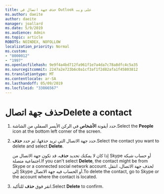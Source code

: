 ```yaml
---
title: حذف جهة اتصال في Outlook على ويب
ms.author: daeite
author: daeite
manager: joallard
ms.date: 5/9/2019
ms.audience: Admin
ms.topic: article
ROBOTS: NOINDEX, NOFOLLOW
localization_priority: Normal
ms.custom:
- "8000012"
- "1997"
ms.openlocfilehash: 9e9f4a4bd712fa961f1e7a4da7c78a8dfc4c5a35
ms.sourcegitcommit: 2247a2e723b6c0a1cf3af1f2d82afa1f45803812
ms.translationtype: MT
ms.contentlocale: ar-SA
ms.lasthandoff: 05/09/2019
ms.locfileid: "33866567"
---
```

# <a name="delete-a-contact"></a><span data-ttu-id="64fa9-102">حذف جهة اتصال</span><span class="sxs-lookup"><span data-stu-id="64fa9-102">Delete a contact</span></span>

1. <span data-ttu-id="64fa9-103">حدد أيقونة **الأشخاص** في الركن الأيسر السفلي من الشاشة.</span><span class="sxs-lookup"><span data-stu-id="64fa9-103">Select the **People** icon at the bottom left corner of the screen.</span></span>

2. <span data-ttu-id="64fa9-104">حدد جهة الاتصال التي تريد حذفها، ثم حدد **حذف**.</span><span class="sxs-lookup"><span data-stu-id="64fa9-104">Select the contact you want to delete and select **Delete**.</span></span>

    <span data-ttu-id="64fa9-105">إذا كان لا يمكنك تحديد **حذف**، قد تكون جهة الاتصال من Skype أو حساب شبكة اجتماعية متصلة.</span><span class="sxs-lookup"><span data-stu-id="64fa9-105">If you can't select **Delete**, the contact might be from Skype or a connected social network account.</span></span> <span data-ttu-id="64fa9-106">لحذف جهة الاتصال، انتقل إلى Skype أو الحساب فيه جهة الاتصال.</span><span class="sxs-lookup"><span data-stu-id="64fa9-106">To delete the contact, go to Skype or the account where the contact is located.</span></span>

3. <span data-ttu-id="64fa9-107">انقر فوق **حذف** للتأكيد.</span><span class="sxs-lookup"><span data-stu-id="64fa9-107">Select **Delete** to confirm.</span></span>